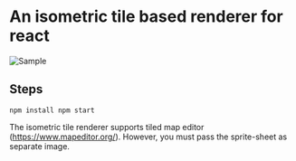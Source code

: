 # An isometric tile based renderer for react

![Sample](https://github.com/sajitkhadka/react-tile-render/blob/master/src/assets/img/output.PNG)

## Steps

`npm install npm start`

The isometric tile renderer supports tiled map editor (https://www.mapeditor.org/). However, you must pass the sprite-sheet as separate image.
